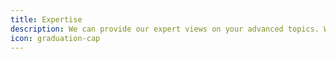 ```yaml
---
title: Expertise
description: We can provide our expert views on your advanced topics. We'll help you put adapted cutting-edge technology into your product.
icon: graduation-cap
---
```

